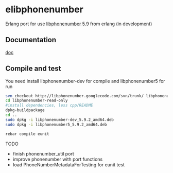 elibphonenumber
===============

Erlang port for use [libphonenumber 5.9](https://code.google.com/p/libphonenumber/) from erlang (in development)

## Documentation

[doc](http://artefactop.github.io/elibphonenumber/ "documentation")

## Compile and test
You need install libphonenumber-dev for compile and libphonenumber5 for run

```bash
svn checkout http://libphonenumber.googlecode.com/svn/trunk/ libphonenumber-read-only
cd libphonenumber-read-only
#install dependencies, less cpp/README
dpkg-buildpackage
cd ..
sudo dpkg -i libphonenumber-dev_5.9.2_amd64.deb
sudo dpkg -i libphonenumber5_5.9.2_amd64.deb
```

```bash
rebar compile eunit
```

TODO 

- finish phonenumber_util port
- improve phonenumber with port functions
- load PhoneNumberMetadataForTesting for eunit test